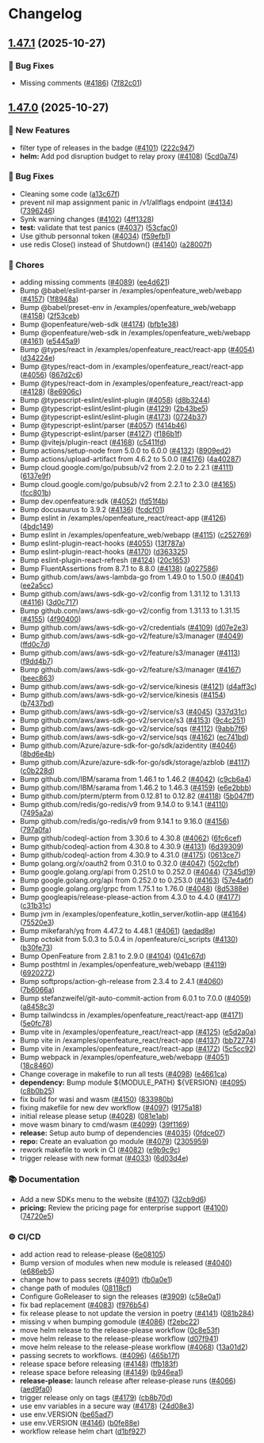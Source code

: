 # Changelog

## [1.47.1](https://github.com/thomaspoignant/go-feature-flag/compare/v1.47.0...v1.47.1) (2025-10-27)


### 🐛 Bug Fixes

* Missing comments ([#4186](https://github.com/thomaspoignant/go-feature-flag/issues/4186)) ([7f82c01](https://github.com/thomaspoignant/go-feature-flag/commit/7f82c017d9cbc9da7d91fbadf26c03a802531113))

## [1.47.0](https://github.com/thomaspoignant/go-feature-flag/compare/v1.47.0...v1.47.0) (2025-10-27)

### 🚀 New Features

- filter type of releases in the badge ([#4101](https://github.com/thomaspoignant/go-feature-flag/issues/4101)) ([222c947](https://github.com/thomaspoignant/go-feature-flag/commit/222c9474587a79d233260b176e1e3277896087e5))
- **helm:** Add pod disruption budget to relay proxy ([#4108](https://github.com/thomaspoignant/go-feature-flag/issues/4108)) ([5cd0a74](https://github.com/thomaspoignant/go-feature-flag/commit/5cd0a7415a9cb9e765858d8bf56cfe4f0ac6000c))

### 🐛 Bug Fixes

- Cleaning some code ([a13c67f](https://github.com/thomaspoignant/go-feature-flag/commit/a13c67ffd0da324c5c1fe5b2eba2e73dd012618e))
- prevent nil map assignment panic in /v1/allflags endpoint ([#4134](https://github.com/thomaspoignant/go-feature-flag/issues/4134)) ([7396246](https://github.com/thomaspoignant/go-feature-flag/commit/7396246216da7f4f58ac6f1e166175795e2f614f))
- Synk warning changes ([#4102](https://github.com/thomaspoignant/go-feature-flag/issues/4102)) ([4ff1328](https://github.com/thomaspoignant/go-feature-flag/commit/4ff1328ecd6af21a3273fd29f1feb45aeff9c768))
- **test:** validate that test panics ([#4037](https://github.com/thomaspoignant/go-feature-flag/issues/4037)) ([53cfac0](https://github.com/thomaspoignant/go-feature-flag/commit/53cfac012e575321816c25bc4e48d915f2679d9e))
- Use github personnal token ([#4034](https://github.com/thomaspoignant/go-feature-flag/issues/4034)) ([f59efb1](https://github.com/thomaspoignant/go-feature-flag/commit/f59efb1071b9a67107cf243ba4d5b469b7282967))
- use redis Close() instead of Shutdown() ([#4140](https://github.com/thomaspoignant/go-feature-flag/issues/4140)) ([a28007f](https://github.com/thomaspoignant/go-feature-flag/commit/a28007f3e3b7e4fa43925f3b7212b35e2e523159))

### 🔧 Chores

- adding missing comments ([#4089](https://github.com/thomaspoignant/go-feature-flag/issues/4089)) ([ee4d621](https://github.com/thomaspoignant/go-feature-flag/commit/ee4d62114163f24d16e387ff9dc73ce9759d68e2))
- Bump @babel/eslint-parser in /examples/openfeature_web/webapp ([#4157](https://github.com/thomaspoignant/go-feature-flag/issues/4157)) ([1f8948a](https://github.com/thomaspoignant/go-feature-flag/commit/1f8948a6fe5d5b19c0d8dedc9d6223fa351309b5))
- Bump @babel/preset-env in /examples/openfeature_web/webapp ([#4158](https://github.com/thomaspoignant/go-feature-flag/issues/4158)) ([2f53ceb](https://github.com/thomaspoignant/go-feature-flag/commit/2f53cebb001030bd8c9c72a973ac5b7101d87932))
- Bump @openfeature/web-sdk ([#4174](https://github.com/thomaspoignant/go-feature-flag/issues/4174)) ([bfb1e38](https://github.com/thomaspoignant/go-feature-flag/commit/bfb1e381e1fea8fcb45f5e478519aba32cac51d4))
- Bump @openfeature/web-sdk in /examples/openfeature_web/webapp ([#4161](https://github.com/thomaspoignant/go-feature-flag/issues/4161)) ([e5445a9](https://github.com/thomaspoignant/go-feature-flag/commit/e5445a9fbba9629b4f9418bd77b5af75cb19a2c0))
- Bump @types/react in /examples/openfeature_react/react-app ([#4054](https://github.com/thomaspoignant/go-feature-flag/issues/4054)) ([d34224e](https://github.com/thomaspoignant/go-feature-flag/commit/d34224ec80646638b48b0954cc3d33341184e349))
- Bump @types/react-dom in /examples/openfeature_react/react-app ([#4056](https://github.com/thomaspoignant/go-feature-flag/issues/4056)) ([867d2c6](https://github.com/thomaspoignant/go-feature-flag/commit/867d2c62f10adb6e37df61b2b96dd68919e0f36e))
- Bump @types/react-dom in /examples/openfeature_react/react-app ([#4128](https://github.com/thomaspoignant/go-feature-flag/issues/4128)) ([8e6906c](https://github.com/thomaspoignant/go-feature-flag/commit/8e6906cbe58c0d7fbf6b0690baa3df94ee21eb8e))
- Bump @typescript-eslint/eslint-plugin ([#4058](https://github.com/thomaspoignant/go-feature-flag/issues/4058)) ([d8b3244](https://github.com/thomaspoignant/go-feature-flag/commit/d8b324440bdfb427f5e22bbee40ae5ea9f1d37b9))
- Bump @typescript-eslint/eslint-plugin ([#4129](https://github.com/thomaspoignant/go-feature-flag/issues/4129)) ([2b43be5](https://github.com/thomaspoignant/go-feature-flag/commit/2b43be58147e62158756714504faffbf82e17211))
- Bump @typescript-eslint/eslint-plugin ([#4173](https://github.com/thomaspoignant/go-feature-flag/issues/4173)) ([0724b37](https://github.com/thomaspoignant/go-feature-flag/commit/0724b37ab39e9076667a008cdac4f45f55f16d09))
- Bump @typescript-eslint/parser ([#4057](https://github.com/thomaspoignant/go-feature-flag/issues/4057)) ([f414b46](https://github.com/thomaspoignant/go-feature-flag/commit/f414b4669608167f3f3e44cfd0d447af22e1165c))
- Bump @typescript-eslint/parser ([#4127](https://github.com/thomaspoignant/go-feature-flag/issues/4127)) ([f186b1f](https://github.com/thomaspoignant/go-feature-flag/commit/f186b1fdf8c11b18a5bb1f36ebca0c9ccf7dd488))
- Bump @vitejs/plugin-react ([#4168](https://github.com/thomaspoignant/go-feature-flag/issues/4168)) ([c5411fd](https://github.com/thomaspoignant/go-feature-flag/commit/c5411fdc618360dfa21519d340f2c23920c612b5))
- Bump actions/setup-node from 5.0.0 to 6.0.0 ([#4132](https://github.com/thomaspoignant/go-feature-flag/issues/4132)) ([8909ed2](https://github.com/thomaspoignant/go-feature-flag/commit/8909ed225d786c73b8732a06439578a3cd6c6559))
- Bump actions/upload-artifact from 4.6.2 to 5.0.0 ([#4176](https://github.com/thomaspoignant/go-feature-flag/issues/4176)) ([4a40287](https://github.com/thomaspoignant/go-feature-flag/commit/4a40287a05abef5a17cb43ba1cffefb0da8ae740))
- Bump cloud.google.com/go/pubsub/v2 from 2.2.0 to 2.2.1 ([#4111](https://github.com/thomaspoignant/go-feature-flag/issues/4111)) ([6137e9f](https://github.com/thomaspoignant/go-feature-flag/commit/6137e9fc0863927019001d02e55be8b14f2a6b16))
- Bump cloud.google.com/go/pubsub/v2 from 2.2.1 to 2.3.0 ([#4165](https://github.com/thomaspoignant/go-feature-flag/issues/4165)) ([fcc801b](https://github.com/thomaspoignant/go-feature-flag/commit/fcc801b945f141a301e64bb12dcf490021114fc1))
- Bump dev.openfeature:sdk ([#4052](https://github.com/thomaspoignant/go-feature-flag/issues/4052)) ([fd51f4b](https://github.com/thomaspoignant/go-feature-flag/commit/fd51f4bc4f09c6bf68560837cb1768684581b2e4))
- Bump docusaurus to 3.9.2 ([#4136](https://github.com/thomaspoignant/go-feature-flag/issues/4136)) ([fcdcf01](https://github.com/thomaspoignant/go-feature-flag/commit/fcdcf01d36819b5f988969f0500ceaf145258d31))
- Bump eslint in /examples/openfeature_react/react-app ([#4126](https://github.com/thomaspoignant/go-feature-flag/issues/4126)) ([4bdc149](https://github.com/thomaspoignant/go-feature-flag/commit/4bdc149648283597c45633a1693564c56489244f))
- Bump eslint in /examples/openfeature_web/webapp ([#4115](https://github.com/thomaspoignant/go-feature-flag/issues/4115)) ([c252769](https://github.com/thomaspoignant/go-feature-flag/commit/c252769548d33f82ddd5a968732a0cd6d7e083a2))
- Bump eslint-plugin-react-hooks ([#4055](https://github.com/thomaspoignant/go-feature-flag/issues/4055)) ([13f787a](https://github.com/thomaspoignant/go-feature-flag/commit/13f787a447e22a0404a5b522a9705c2d902380a3))
- Bump eslint-plugin-react-hooks ([#4170](https://github.com/thomaspoignant/go-feature-flag/issues/4170)) ([d363325](https://github.com/thomaspoignant/go-feature-flag/commit/d363325537aecf45439a150a2450ed033a76d768))
- Bump eslint-plugin-react-refresh ([#4124](https://github.com/thomaspoignant/go-feature-flag/issues/4124)) ([20c1653](https://github.com/thomaspoignant/go-feature-flag/commit/20c1653f4a28522e74bb820d15c428fc3a4f3b92))
- Bump FluentAssertions from 8.7.1 to 8.8.0 ([#4138](https://github.com/thomaspoignant/go-feature-flag/issues/4138)) ([a027586](https://github.com/thomaspoignant/go-feature-flag/commit/a02758697b8ee7af32ab9750c4e77a4ca042d15f))
- Bump github.com/aws/aws-lambda-go from 1.49.0 to 1.50.0 ([#4041](https://github.com/thomaspoignant/go-feature-flag/issues/4041)) ([ee2a5cc](https://github.com/thomaspoignant/go-feature-flag/commit/ee2a5cc15b950e0936b394455a0e50d89760de0e))
- Bump github.com/aws/aws-sdk-go-v2/config from 1.31.12 to 1.31.13 ([#4116](https://github.com/thomaspoignant/go-feature-flag/issues/4116)) ([3d0c717](https://github.com/thomaspoignant/go-feature-flag/commit/3d0c7176d8f373f52b1418ce3977c7d5682302e6))
- Bump github.com/aws/aws-sdk-go-v2/config from 1.31.13 to 1.31.15 ([#4155](https://github.com/thomaspoignant/go-feature-flag/issues/4155)) ([4f90400](https://github.com/thomaspoignant/go-feature-flag/commit/4f904003196d1cf3ae84e815e438b708b553ad4c))
- Bump github.com/aws/aws-sdk-go-v2/credentials ([#4109](https://github.com/thomaspoignant/go-feature-flag/issues/4109)) ([d07e2e3](https://github.com/thomaspoignant/go-feature-flag/commit/d07e2e3a58223a795a39ea191fac162ce5a36c82))
- Bump github.com/aws/aws-sdk-go-v2/feature/s3/manager ([#4049](https://github.com/thomaspoignant/go-feature-flag/issues/4049)) ([ffd0c7d](https://github.com/thomaspoignant/go-feature-flag/commit/ffd0c7d47dcabb14c80aa737667008e7da2db3c6))
- Bump github.com/aws/aws-sdk-go-v2/feature/s3/manager ([#4113](https://github.com/thomaspoignant/go-feature-flag/issues/4113)) ([f9dd4b7](https://github.com/thomaspoignant/go-feature-flag/commit/f9dd4b7f76b6a6460cbf43edfc025126e9c04098))
- Bump github.com/aws/aws-sdk-go-v2/feature/s3/manager ([#4167](https://github.com/thomaspoignant/go-feature-flag/issues/4167)) ([beec863](https://github.com/thomaspoignant/go-feature-flag/commit/beec86396913408bd6811e8fd4d260136cd0a472))
- Bump github.com/aws/aws-sdk-go-v2/service/kinesis ([#4121](https://github.com/thomaspoignant/go-feature-flag/issues/4121)) ([d4aff3c](https://github.com/thomaspoignant/go-feature-flag/commit/d4aff3c0667056cc2be20ae0809524ce8db7a0f0))
- Bump github.com/aws/aws-sdk-go-v2/service/kinesis ([#4154](https://github.com/thomaspoignant/go-feature-flag/issues/4154)) ([b7437bd](https://github.com/thomaspoignant/go-feature-flag/commit/b7437bde50923ced07d6c4ee7916f6abe0ecc7be))
- Bump github.com/aws/aws-sdk-go-v2/service/s3 ([#4045](https://github.com/thomaspoignant/go-feature-flag/issues/4045)) ([337d31c](https://github.com/thomaspoignant/go-feature-flag/commit/337d31ce3c10b125d934eb1d9da80ab17912d71b))
- Bump github.com/aws/aws-sdk-go-v2/service/s3 ([#4153](https://github.com/thomaspoignant/go-feature-flag/issues/4153)) ([9c4c251](https://github.com/thomaspoignant/go-feature-flag/commit/9c4c251738e04bf7a124887c253691dc86bce530))
- Bump github.com/aws/aws-sdk-go-v2/service/sqs ([#4112](https://github.com/thomaspoignant/go-feature-flag/issues/4112)) ([9abb7f6](https://github.com/thomaspoignant/go-feature-flag/commit/9abb7f6d29b55c4e705631005e16984ecb6501b8))
- Bump github.com/aws/aws-sdk-go-v2/service/sqs ([#4162](https://github.com/thomaspoignant/go-feature-flag/issues/4162)) ([ec741bd](https://github.com/thomaspoignant/go-feature-flag/commit/ec741bd469317b636eaff6d32c30c7fef93f3da8))
- Bump github.com/Azure/azure-sdk-for-go/sdk/azidentity ([#4046](https://github.com/thomaspoignant/go-feature-flag/issues/4046)) ([8bd6e4b](https://github.com/thomaspoignant/go-feature-flag/commit/8bd6e4bcd9961e0bfbf59858abea4a18a51956bb))
- Bump github.com/Azure/azure-sdk-for-go/sdk/storage/azblob ([#4117](https://github.com/thomaspoignant/go-feature-flag/issues/4117)) ([c0b228d](https://github.com/thomaspoignant/go-feature-flag/commit/c0b228d8cb70416f5edf768db8db70b312a75323))
- Bump github.com/IBM/sarama from 1.46.1 to 1.46.2 ([#4042](https://github.com/thomaspoignant/go-feature-flag/issues/4042)) ([c9cb6a4](https://github.com/thomaspoignant/go-feature-flag/commit/c9cb6a45d5b3ff549c71a812643b7555d990dbaf))
- Bump github.com/IBM/sarama from 1.46.2 to 1.46.3 ([#4159](https://github.com/thomaspoignant/go-feature-flag/issues/4159)) ([e6e2bbb](https://github.com/thomaspoignant/go-feature-flag/commit/e6e2bbbe0ea9ae6dd54cbf0524f2feedbea3b779))
- Bump github.com/pterm/pterm from 0.12.81 to 0.12.82 ([#4118](https://github.com/thomaspoignant/go-feature-flag/issues/4118)) ([5b047ff](https://github.com/thomaspoignant/go-feature-flag/commit/5b047ffad5510ded1afe59ab5d6f1198b3a611d9))
- Bump github.com/redis/go-redis/v9 from 9.14.0 to 9.14.1 ([#4110](https://github.com/thomaspoignant/go-feature-flag/issues/4110)) ([7495a2a](https://github.com/thomaspoignant/go-feature-flag/commit/7495a2a82333963b4cae2ce6d96ac65f7ed063a7))
- Bump github.com/redis/go-redis/v9 from 9.14.1 to 9.16.0 ([#4156](https://github.com/thomaspoignant/go-feature-flag/issues/4156)) ([797a0fa](https://github.com/thomaspoignant/go-feature-flag/commit/797a0faece4360202c007ac4cc2d9ccb77212474))
- Bump github/codeql-action from 3.30.6 to 4.30.8 ([#4062](https://github.com/thomaspoignant/go-feature-flag/issues/4062)) ([6fc6cef](https://github.com/thomaspoignant/go-feature-flag/commit/6fc6cefa4099f2a38e9e1dcb8093f0671f41fec8))
- Bump github/codeql-action from 4.30.8 to 4.30.9 ([#4131](https://github.com/thomaspoignant/go-feature-flag/issues/4131)) ([6d39309](https://github.com/thomaspoignant/go-feature-flag/commit/6d393091742acfe8bdc1d42b3da52c12231e25c7))
- Bump github/codeql-action from 4.30.9 to 4.31.0 ([#4175](https://github.com/thomaspoignant/go-feature-flag/issues/4175)) ([0613ce7](https://github.com/thomaspoignant/go-feature-flag/commit/0613ce79f636363c3cc733d3da343209f6bcc6a6))
- Bump golang.org/x/oauth2 from 0.31.0 to 0.32.0 ([#4047](https://github.com/thomaspoignant/go-feature-flag/issues/4047)) ([502cfbf](https://github.com/thomaspoignant/go-feature-flag/commit/502cfbfac21cd20d981839ecf6c015c667658140))
- Bump google.golang.org/api from 0.251.0 to 0.252.0 ([#4044](https://github.com/thomaspoignant/go-feature-flag/issues/4044)) ([7345d19](https://github.com/thomaspoignant/go-feature-flag/commit/7345d19f7f3da5bcfab7f4560b02df938fa062ca))
- Bump google.golang.org/api from 0.252.0 to 0.253.0 ([#4163](https://github.com/thomaspoignant/go-feature-flag/issues/4163)) ([57e4a6f](https://github.com/thomaspoignant/go-feature-flag/commit/57e4a6f54837ee0e35d0af5a07c8283c6c2f109c))
- Bump google.golang.org/grpc from 1.75.1 to 1.76.0 ([#4048](https://github.com/thomaspoignant/go-feature-flag/issues/4048)) ([8d5388e](https://github.com/thomaspoignant/go-feature-flag/commit/8d5388e48d90ac1f3dfb9852e42d0253b0bfbe5b))
- Bump googleapis/release-please-action from 4.3.0 to 4.4.0 ([#4177](https://github.com/thomaspoignant/go-feature-flag/issues/4177)) ([c31b31c](https://github.com/thomaspoignant/go-feature-flag/commit/c31b31c28253e74666971c40e393d272caf3dcc1))
- Bump jvm in /examples/openfeature_kotlin_server/kotlin-app ([#4164](https://github.com/thomaspoignant/go-feature-flag/issues/4164)) ([75520e3](https://github.com/thomaspoignant/go-feature-flag/commit/75520e3b9e10f3159ca17ccd1b935447e775218f))
- Bump mikefarah/yq from 4.47.2 to 4.48.1 ([#4061](https://github.com/thomaspoignant/go-feature-flag/issues/4061)) ([aedad8e](https://github.com/thomaspoignant/go-feature-flag/commit/aedad8e37306a4eb5fad3a3756ceba10b8cb5cc8))
- Bump octokit from 5.0.3 to 5.0.4 in /openfeature/ci_scripts ([#4130](https://github.com/thomaspoignant/go-feature-flag/issues/4130)) ([b30fe73](https://github.com/thomaspoignant/go-feature-flag/commit/b30fe731d334daa25c8b2f5f10c412a69a670436))
- Bump OpenFeature from 2.8.1 to 2.9.0 ([#4104](https://github.com/thomaspoignant/go-feature-flag/issues/4104)) ([041c67d](https://github.com/thomaspoignant/go-feature-flag/commit/041c67d8575930cb55e8927e3816137d17eb258f))
- Bump posthtml in /examples/openfeature_web/webapp ([#4119](https://github.com/thomaspoignant/go-feature-flag/issues/4119)) ([6920272](https://github.com/thomaspoignant/go-feature-flag/commit/6920272c4eb9884cef283575f19a28be024250e3))
- Bump softprops/action-gh-release from 2.3.4 to 2.4.1 ([#4060](https://github.com/thomaspoignant/go-feature-flag/issues/4060)) ([7b6066a](https://github.com/thomaspoignant/go-feature-flag/commit/7b6066a7407feffd518a8746b7f25a26f082be70))
- Bump stefanzweifel/git-auto-commit-action from 6.0.1 to 7.0.0 ([#4059](https://github.com/thomaspoignant/go-feature-flag/issues/4059)) ([a8458c3](https://github.com/thomaspoignant/go-feature-flag/commit/a8458c3a4a0720abe14e3ea6b746cd2f8b7bf67c))
- Bump tailwindcss in /examples/openfeature_react/react-app ([#4171](https://github.com/thomaspoignant/go-feature-flag/issues/4171)) ([5e0fc78](https://github.com/thomaspoignant/go-feature-flag/commit/5e0fc7830ec5f9352696fa44a8c4b617fc736207))
- Bump vite in /examples/openfeature_react/react-app ([#4125](https://github.com/thomaspoignant/go-feature-flag/issues/4125)) ([e5d2a0a](https://github.com/thomaspoignant/go-feature-flag/commit/e5d2a0a153651f8ee9f863a025d8a52a6534289f))
- Bump vite in /examples/openfeature_react/react-app ([#4137](https://github.com/thomaspoignant/go-feature-flag/issues/4137)) ([bb72774](https://github.com/thomaspoignant/go-feature-flag/commit/bb72774a2e424e0d324fc7ac18b51a2eed60f055))
- Bump vite in /examples/openfeature_react/react-app ([#4172](https://github.com/thomaspoignant/go-feature-flag/issues/4172)) ([5c5cc92](https://github.com/thomaspoignant/go-feature-flag/commit/5c5cc929bb5c715ff43b887ccd497b849d35929c))
- Bump webpack in /examples/openfeature_web/webapp ([#4051](https://github.com/thomaspoignant/go-feature-flag/issues/4051)) ([18c8460](https://github.com/thomaspoignant/go-feature-flag/commit/18c84607f49348f6f26c664722b69b87f4e7fbcb))
- Change coverage in makefile to run all tests ([#4098](https://github.com/thomaspoignant/go-feature-flag/issues/4098)) ([e4661ca](https://github.com/thomaspoignant/go-feature-flag/commit/e4661caba205546351fa98176c57c40dbacdd492))
- **dependency:** Bump module ${MODULE_PATH} ${VERSION} ([#4095](https://github.com/thomaspoignant/go-feature-flag/issues/4095)) ([c8b0b25](https://github.com/thomaspoignant/go-feature-flag/commit/c8b0b25970eee8a32b7782bc02cac3bd29247a0d))
- fix build for wasi and wasm ([#4150](https://github.com/thomaspoignant/go-feature-flag/issues/4150)) ([833980b](https://github.com/thomaspoignant/go-feature-flag/commit/833980be44467d1c17212823f4966cbfe69bbbe8))
- fixing makefile for new dev workflow ([#4097](https://github.com/thomaspoignant/go-feature-flag/issues/4097)) ([9175a18](https://github.com/thomaspoignant/go-feature-flag/commit/9175a18de60b5e8a15ab0a956d0ab5e6a263fc6e))
- initial release please setup ([#4028](https://github.com/thomaspoignant/go-feature-flag/issues/4028)) ([081e1ab](https://github.com/thomaspoignant/go-feature-flag/commit/081e1aba45f7d32073802ddceb3790766c6ef4ea))
- move wasm binary to cmd/wasm ([#4099](https://github.com/thomaspoignant/go-feature-flag/issues/4099)) ([39f1169](https://github.com/thomaspoignant/go-feature-flag/commit/39f11693ab0a0970796e6ba298af79cba4872f4c))
- **release:** Setup auto bump of dependencies ([#4035](https://github.com/thomaspoignant/go-feature-flag/issues/4035)) ([0fdce07](https://github.com/thomaspoignant/go-feature-flag/commit/0fdce07fc7ef56ac817cfc183abbf880437ad5c2))
- **repo:** Create an evaluation go module ([#4079](https://github.com/thomaspoignant/go-feature-flag/issues/4079)) ([2305959](https://github.com/thomaspoignant/go-feature-flag/commit/230595939b35e9472a422e0b265fb450b20d3651))
- rework makefile to work in CI ([#4082](https://github.com/thomaspoignant/go-feature-flag/issues/4082)) ([e9b9c9c](https://github.com/thomaspoignant/go-feature-flag/commit/e9b9c9cd806530b801e1c3d9f1a5d3c6c72edd85))
- trigger release with new format ([#4033](https://github.com/thomaspoignant/go-feature-flag/issues/4033)) ([6d03d4e](https://github.com/thomaspoignant/go-feature-flag/commit/6d03d4e705a7fc93d4b06ffd68c470bb3c0c648d))

### 📚 Documentation

- Add a new SDKs menu to the website ([#4107](https://github.com/thomaspoignant/go-feature-flag/issues/4107)) ([32cb9d6](https://github.com/thomaspoignant/go-feature-flag/commit/32cb9d60df75eba01aab792eb50670c2feba9583))
- **pricing:** Review the pricing page for enterprise support ([#4100](https://github.com/thomaspoignant/go-feature-flag/issues/4100)) ([74720e5](https://github.com/thomaspoignant/go-feature-flag/commit/74720e51921ee49d684f0e41e77300beb8b14513))

### ⚙️ CI/CD

- add action read to release-please ([6e08105](https://github.com/thomaspoignant/go-feature-flag/commit/6e08105b52c414365c1cff6ef36d696fb59dcee5))
- Bump version of modules when new module is released ([#4040](https://github.com/thomaspoignant/go-feature-flag/issues/4040)) ([e686eb5](https://github.com/thomaspoignant/go-feature-flag/commit/e686eb5b64bfe73922c7a905acad6488c02dd929))
- change how to pass secrets ([#4091](https://github.com/thomaspoignant/go-feature-flag/issues/4091)) ([fb0a0e1](https://github.com/thomaspoignant/go-feature-flag/commit/fb0a0e1f1a699af7b71bc7e93d6bcc4ee1f001e3))
- change path of modules ([08118cf](https://github.com/thomaspoignant/go-feature-flag/commit/08118cf2b0ac3fde6017a19d40c401ede962cc69))
- Configure GoReleaser to sign the releases ([#3909](https://github.com/thomaspoignant/go-feature-flag/issues/3909)) ([c58e0a1](https://github.com/thomaspoignant/go-feature-flag/commit/c58e0a14161e5d112ba217488aa62c89a4c5e471))
- fix bad replacement ([#4083](https://github.com/thomaspoignant/go-feature-flag/issues/4083)) ([f976b54](https://github.com/thomaspoignant/go-feature-flag/commit/f976b54f5c5ba29255182c92dd3c6218c9317d6e))
- fix release please to not update the version in poetry ([#4141](https://github.com/thomaspoignant/go-feature-flag/issues/4141)) ([081b284](https://github.com/thomaspoignant/go-feature-flag/commit/081b284a50084d814d1633b13f6908734305e211))
- missing v when bumping gomodule ([#4086](https://github.com/thomaspoignant/go-feature-flag/issues/4086)) ([f2ebc22](https://github.com/thomaspoignant/go-feature-flag/commit/f2ebc22a10f29c676a9dac631842fb6456a4448a))
- move helm release to the release-please workflow ([0c8e53f](https://github.com/thomaspoignant/go-feature-flag/commit/0c8e53f84c985618d1ca3d2427b9e8125702d69a))
- move helm release to the release-please workflow ([d07f941](https://github.com/thomaspoignant/go-feature-flag/commit/d07f941ba6f53de0d17ba9bd34453114497a5268))
- move helm release to the release-please workflow ([#4068](https://github.com/thomaspoignant/go-feature-flag/issues/4068)) ([13a01d2](https://github.com/thomaspoignant/go-feature-flag/commit/13a01d2cda79d0b9742abbb3e68e656883500d4f))
- passing secrets to workflows. ([#4096](https://github.com/thomaspoignant/go-feature-flag/issues/4096)) ([465b17f](https://github.com/thomaspoignant/go-feature-flag/commit/465b17fa9900c377e0c51497c04179463f8c7f9d))
- release space before releasing ([#4148](https://github.com/thomaspoignant/go-feature-flag/issues/4148)) ([ffb183f](https://github.com/thomaspoignant/go-feature-flag/commit/ffb183fb3e3f8542f3bd07e0ba0956b878349157))
- release space before releasing ([#4149](https://github.com/thomaspoignant/go-feature-flag/issues/4149)) ([b946ea1](https://github.com/thomaspoignant/go-feature-flag/commit/b946ea1a2cc9a403663781d8d5962e099a368ff8))
- **release-please:** launch release after release-please runs ([#4066](https://github.com/thomaspoignant/go-feature-flag/issues/4066)) ([aed9fa0](https://github.com/thomaspoignant/go-feature-flag/commit/aed9fa017d474f4e6f8117bf58d9184c197be137))
- trigger release only on tags ([#4179](https://github.com/thomaspoignant/go-feature-flag/issues/4179)) ([cb8b70d](https://github.com/thomaspoignant/go-feature-flag/commit/cb8b70d56c3ee34e536ad3a352a8527f1d1811a3))
- use env variables in a secure way ([#4178](https://github.com/thomaspoignant/go-feature-flag/issues/4178)) ([24d08e3](https://github.com/thomaspoignant/go-feature-flag/commit/24d08e376bb742f6fc7a38707a36840039fec7e3))
- use env.VERSION ([be65ad7](https://github.com/thomaspoignant/go-feature-flag/commit/be65ad7391a8bd5bf5960be93fa410a224cbfa01))
- use env.VERSION ([#4146](https://github.com/thomaspoignant/go-feature-flag/issues/4146)) ([b0fe88e](https://github.com/thomaspoignant/go-feature-flag/commit/b0fe88efd891250bd9d1dc97a7d74446fe13ac19))
- workflow release helm chart ([d1bf927](https://github.com/thomaspoignant/go-feature-flag/commit/d1bf9271d10b3deb653844175ee13f6332b742e8))
